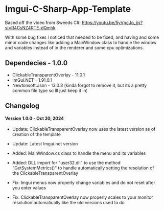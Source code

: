 # Imgui-C-Sharp-App-Template
Based off the video from Sweeds C#: https://youtu.be/5yVpcJo_jjs?si=R4CsNZ4RTE-dQmhk

With some bug fixes I noticed that needed to be fixed, and having and some minor code changes like adding a MainWindow class to handle the window and variables instead of in the renderer and some cpu optimizations.

## Dependecies - 1.0.0
- ClickableTransparentOverlay - 11.0.1
- ImGui.NET - 1.91.0.1
- Newtonsoft.Json - 13.0.3 (kinda forgot to remove it, but its a pretty common file type so Ill just keep it in)
  
## Changelog
#### Version 1.0.0 - Oct 30, 2024
- Update: ClickableTransparentOverlay now uses the latest version as of creation of the template
- Update: Latest Imgui.net version

- Added: MainWindow.cs class to handle the menu and its variables
- Added: DLL import for "user32.dll" to use the method "GetSystemMetrics()" to handle automatically setting the resolution of the ClickableTransparentOverlay

- Fix: Imgui menus now properly change variables and do not reset after you enter values 
- Fix: ClickableTransparentOverlay now properly scales to your monitor resolution automatically like the old versions used to do
